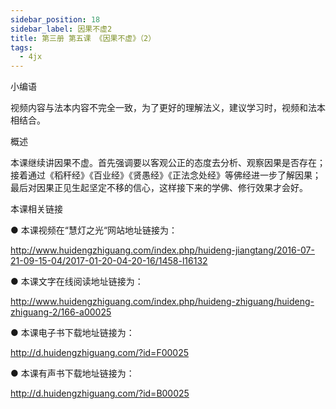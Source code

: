 ```yaml
---
sidebar_position: 18
sidebar_label: 因果不虚2
title: 第三册 第五课 《因果不虚》（2）
tags:
  - 4jx
---
```

   小编语 

视频内容与法本内容不完全一致，为了更好的理解法义，建议学习时，视频和法本相结合。

概述


本课继续讲因果不虚。首先强调要以客观公正的态度去分析、观察因果是否存在；接着通过《稻秆经》《百业经》《贤愚经》《正法念处经》等佛经进一步了解因果；最后对因果正见生起坚定不移的信心，这样接下来的学佛、修行效果才会好。







 本课相关链接 

●  本课视频在“慧灯之光“网站地址链接为：

http://www.huidengzhiguang.com/index.php/huideng-jiangtang/2016-07-21-09-15-04/2017-01-20-04-20-16/1458-l16132



●  本课文字在线阅读地址链接为：

http://www.huidengzhiguang.com/index.php/huideng-zhiguang/huideng-zhiguang-2/166-a00025



●  本课电子书下载地址链接为：

http://d.huidengzhiguang.com/?id=F00025



●  本课有声书下载地址链接为：

http://d.huidengzhiguang.com/?id=B00025